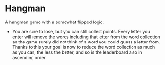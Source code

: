 # Hangman
A hangman game with a somewhat flipped logic:
* You are sure to lose, but you can still collect points. Every letter you enter will remove the words including that letter from the word collection as the game surely did not think of a word you could guess a letter from. Thanks to this your goal is now to reduce the word collection as much as you can, the less the better, and so is the leaderboard also in ascending order.
